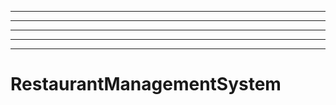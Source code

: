 ------------------------------------------------------------------
----------------------------------------------------------------------------------------------------
----------------------------------------------------------------------------------------------------
----------------------------------------------------------------------------------------------------
----------------------------------------------------------------------------------------------------
# RestaurantManagementSystem
